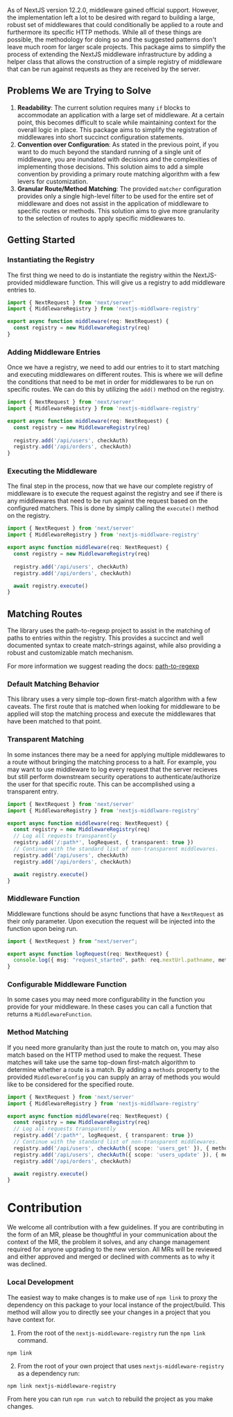 As of NextJS version 12.2.0, middleware gained official support. However, the implementation left a lot to be desired with regard to building a large, robust set of middlewares that could conditionally be applied to a route and furthermore its specific HTTP methods. While all of these things are possible, the methodology for doing so and the suggested patterns don't leave much room for larger scale projects. This package aims to simplify the process of extending the NextJS middleware infrastructure by adding a helper class that allows the construction of a simple registry of middleware that can be run against requests as they are received by the server.

## Problems We are Trying to Solve
1. __Readability__: The current solution requires many `if` blocks to accommodate an application with a large set of middleware. At a certain point, this becomes difficult to scale while maintaining context for the overall logic in place. This package aims to simplify the registration of middlewares into short succinct configuration statements.
2. __Convention over Configuration__: As stated in the previous point, if you want to do much beyond the standard running of a single unit of middleware, you are inundated with decisions and the complexities of implementing those decisions. This solution aims to add a simple convention by providing a primary route matching algorithm with a few levers for customization.
3. __Granular Route/Method Matching__: The provided `matcher` configuration provides only a single high-level filter to be used for the entire set of middleware and does not assist in the application of middleware to specific routes or methods. This solution aims to give more granularity to the selection of routes to apply specific middlewares to.

## Getting Started
### Instantiating the Registry
The first thing we need to do is instantiate the registry within the NextJS-provided middleware function. This will give us a registry to add middleware entries to.
```typescript
import { NextRequest } from 'next/server'
import { MiddlewareRegistry } from 'nextjs-middlware-registry'

export async function middleware(req: NextRequest) {
  const registry = new MiddlewareRegistry(req)
}
```

### Adding Middleware Entries
Once we have a registry, we need to add our entries to it to start matching and executing middlewares on different routes. This is where we will define the conditions that need to be met in order for middlewares to be run on specific routes. We can do this by utilizing the `add()` method on the registry.
```typescript
import { NextRequest } from 'next/server'
import { MiddlewareRegistry } from 'nextjs-middlware-registry'

export async function middleware(req: NextRequest) {
  const registry = new MiddlewareRegistry(req)
    
  registry.add('/api/users', checkAuth)
  registry.add('/api/orders', checkAuth)
}
```

### Executing the Middleware
The final step in the process, now that we have our complete registry of middleware is to execute the request against the registry and see if there is any middlewares that need to be run against the request based on the configured matchers. This is done by simply calling the `execute()` method on the registry.
```typescript
import { NextRequest } from 'next/server'
import { MiddlewareRegistry } from 'nextjs-middlware-registry'

export async function middleware(req: NextRequest) {
  const registry = new MiddlewareRegistry(req)
    
  registry.add('/api/users', checkAuth)
  registry.add('/api/orders', checkAuth)  

  await registry.execute()
}
```

## Matching Routes
The library uses the path-to-regexp project to assist in the matching of paths to entries within the registry. This provides a succinct and well documented syntax to create match-strings against, while also providing a robust and customizable match mechanism.

For more information we suggest reading the docs: [path-to-regexp](https://www.npmjs.com/package/path-to-regexp)

### Default Matching Behavior
This library uses a very simple top-down first-match algorithm with a few caveats. The first route that is matched when looking for middleware to be applied will stop the matching process and execute the middlewares that have been matched to that point.

### Transparent Matching
In some instances there may be a need for applying multiple middlewares to a route without bringing the matching process to a halt. For example, you may want to use middleware to log every request that the server recieves but still perform downstream security operations to authenticate/authorize the user for that specific route. This can be accomplished using a transparent entry.
```typescript
import { NextRequest } from 'next/server'
import { MiddlewareRegistry } from 'nextjs-middlware-registry'

export async function middleware(req: NextRequest) {
  const registry = new MiddlewareRegistry(req)
  // Log all requests transparently
  registry.add('/:path*', logRequest, { transparent: true })
  // Continue with the standard list of non-transparent middlewares.  
  registry.add('/api/users', checkAuth)
  registry.add('/api/orders', checkAuth)  

  await registry.execute()
}
```

### Middleware Function
Middleware functions should be async functions that have a `NextRequest` as their only parameter. Upon execution the request will be injected into the function upon being run.

```typescript
import { NextRequest } from "next/server";

export async function logRequest(req: NextRequest) {
  console.log({ msg: "request_started", path: req.nextUrl.pathname, method: req.nextUrl.method })
}
```

### Configurable Middleware Function
In some cases you may need more configurability in the function you provide for your middleware. In these cases you can call a function that returns a `MiddlewareFunction`.

### Method Matching
If you need more granularity than just the route to match on, you may also match based on the HTTP method used to make the request. These matches will take use the same top-down first-match algorithm to determine whether a route is a match. By adding a `methods` property to the provided `MiddlewareConfig` you can supply an array of methods you would like to be considered for the specified route.
```typescript
import { NextRequest } from 'next/server'
import { MiddlewareRegistry } from 'nextjs-middlware-registry'

export async function middleware(req: NextRequest) {
  const registry = new MiddlewareRegistry(req)
  // Log all requests transparently
  registry.add('/:path*', logRequest, { transparent: true })
  // Continue with the standard list of non-transparent middlewares.
  registry.add('/api/users', checkAuth({ scope: 'users_get' }), { methods: ['GET']})  
  registry.add('/api/users', checkAuth({ scope: 'users_update' }), { methods: ['PUT', 'POST', 'DELETE']})
  registry.add('/api/orders', checkAuth)  

  await registry.execute()
}
```

# Contribution
We welcome all contribution with a few guidelines. If you are contributing in the form of an MR, please be thoughtful in
your communication about the context of the MR, the problem it solves, and any change management required for anyone
upgrading to the new version. All MRs will be reviewed and either approved and merged or declined with comments as to
why it was declined.

### Local Development
The easiest way to make changes is to make use of `npm link` to proxy the dependency on this package to your local
instance of the project/build. This method will allow you to directly see your changes in a project that you have
context for.

1. From the root of the `nextjs-middleware-registry` run the `npm link` command.
```shell
npm link
```
2. From the root of your own project that uses `nextjs-middleware-registry` as a dependency run:
```shell
npm link nextjs-middleware-registry
```

From here you can run `npm run watch` to rebuild the project as you make changes.
